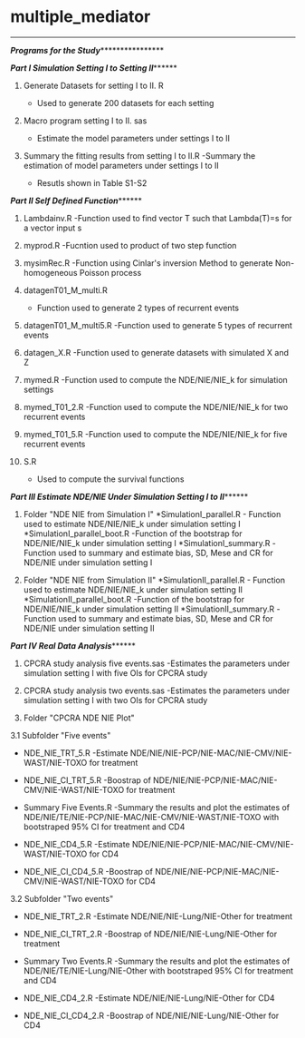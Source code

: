 # multiple_mediator
**************************************************************************************************************************
*****************************************Programs for the Study*********************************************************

*******************Part I Simulation Setting I to Setting II*************************
1. Generate Datasets for setting I to II. R
    - Used to generate 200 datasets for each setting

2. Macro program setting I to II. sas
   - Estimate the model parameters under settings I to II

3. Summary the fitting results from setting I to II.R
   -Summary the estimation of model parameters under settings I to II
   - Resutls shown in Table S1-S2



*******************Part II Self Defined Function*************************
1. Lambdainv.R
    -Function used to find vector T such that Lambda(T)=s for a vector input s

2. myprod.R
    -Fucntion used to product of two step function

3. mysimRec.R
   -Function using Cinlar's inversion Method to generate Non-homogeneous Poisson process

4. datagenT01_M_multi.R
   - Function used to generate 2 types of recurrent events

5. datagenT01_M_multi5.R
   -Function used to generate 5 types of recurrent events

6. datagen_X.R
   -Function used to generate datasets with simulated X and Z

7. mymed.R
   -Function used to compute the NDE/NIE/NIE_k for simulation settings

8. mymed_T01_2.R
   -Function used to compute the NDE/NIE/NIE_k for two recurrent events

9. mymed_T01_5.R
   -Function used to compute the NDE/NIE/NIE_k for five recurrent events

10. S.R
    - Used to compute the survival functions

 

*******************Part III Estimate NDE/NIE Under Simulation Setting I to II*************************

1. Folder "NDE NIE from Simulation I"
    *SimulationI_parallel.R
              - Function used to estimate NDE/NIE/NIE_k under simulation setting I
    *SimulationI_parallel_boot.R
             -Function of the bootstrap for NDE/NIE/NIE_k under simulation setting I
     *SimulationI_summary.R
             -Function used to summary and estimate bias, SD, Mese and CR for NDE/NIE under simulation setting I


2. Folder "NDE NIE from Simulation II"
    *SimulationII_parallel.R
              - Function used to estimate NDE/NIE/NIE_k under simulation setting II
    *SimulationII_parallel_boot.R
             -Function of the bootstrap for NDE/NIE/NIE_k under simulation setting II
    *SimulationII_summary.R
             -Function used to summary and estimate bias, SD, Mese and CR for NDE/NIE under simulation setting II





*******************Part IV Real Data Analysis*************************

1. CPCRA study analysis five events.sas
    -Estimates the parameters under simulation setting I with five OIs for CPCRA study

2. CPCRA study analysis two events.sas
    -Estimates the parameters under simulation setting I with two OIs for CPCRA study

3. Folder "CPCRA NDE NIE Plot"

3.1 Subfolder "Five events"
   * NDE_NIE_TRT_5.R 
      -Estimate NDE/NIE/NIE-PCP/NIE-MAC/NIE-CMV/NIE-WAST/NIE-TOXO for treatment

   * NDE_NIE_CI_TRT_5.R
     -Boostrap of NDE/NIE/NIE-PCP/NIE-MAC/NIE-CMV/NIE-WAST/NIE-TOXO for treatment

   * Summary Five Events.R
    -Summary the results and plot the estimates of NDE/NIE/TE/NIE-PCP/NIE-MAC/NIE-CMV/NIE-WAST/NIE-TOXO with bootstraped 95% CI for treatment and CD4

  * NDE_NIE_CD4_5.R 
      -Estimate NDE/NIE/NIE-PCP/NIE-MAC/NIE-CMV/NIE-WAST/NIE-TOXO for CD4

   * NDE_NIE_CI_CD4_5.R
     -Boostrap of NDE/NIE/NIE-PCP/NIE-MAC/NIE-CMV/NIE-WAST/NIE-TOXO for CD4

3.2 Subfolder "Two events"
   * NDE_NIE_TRT_2.R 
      -Estimate NDE/NIE/NIE-Lung/NIE-Other for treatment

   * NDE_NIE_CI_TRT_2.R
     -Boostrap of NDE/NIE/NIE-Lung/NIE-Other for treatment

   * Summary Two Events.R
    -Summary the results and plot the estimates of NDE/NIE/TE/NIE-Lung/NIE-Other with bootstraped 95% CI for treatment and CD4

  * NDE_NIE_CD4_2.R 
      -Estimate NDE/NIE/NIE-Lung/NIE-Other for CD4

   * NDE_NIE_CI_CD4_2.R
     -Boostrap of NDE/NIE/NIE-Lung/NIE-Other for CD4


 
